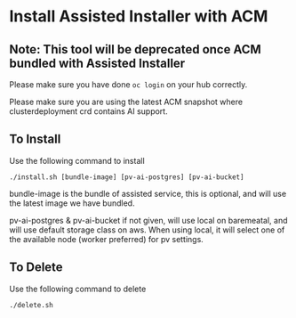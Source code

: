# Install Assisted Installer with ACM

## Note: This tool will be deprecated once ACM bundled with Assisted Installer

Please make sure you have done `oc login` on your hub correctly.

Please make sure you are using the latest ACM snapshot where clusterdeployment crd contains AI support.

## To Install
Use the following command to install

```
./install.sh [bundle-image] [pv-ai-postgres] [pv-ai-bucket]
```

bundle-image is the bundle of assisted service, this is optional, and will use the latest image we have bundled.

pv-ai-postgres & pv-ai-bucket if not given, will use local on baremeatal, and will use default storage class on aws. When using local, it will select one of the available node (worker preferred) for pv settings.


## To Delete
Use the following command to delete

```
./delete.sh
```

